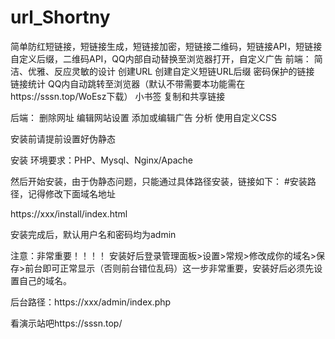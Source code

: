# url_Shortny
简单防红短链接，短链接生成，短链接加密，短链接二维码，短链接API，短链接自定义后缀，二维码API，QQ内部自动替换至浏览器打开，自定义广告
前端：
简洁、优雅、反应灵敏的设计
创建URL
创建自定义短链URL后缀
密码保护的链接
链接统计
QQ内自动跳转至浏览器（默认不带需要本功能需在https://sssn.top/WoEsz下载）
小书签
复制和共享链接

后端：
删除网址
编辑网站设置
添加或编辑广告
分析
使用自定义CSS

安装前请提前设置好伪静态

安装
环境要求：PHP、Mysql、Nginx/Apache

然后开始安装，由于伪静态问题，只能通过具体路径安装，链接如下：
#安装路径，记得修改下面域名地址

https://xxx/install/index.html

安装完成后，默认用户名和密码均为admin

注意：非常重要！！！！
安装好后登录管理面板>设置>常规>修改成你的域名>保存>前台即可正常显示（否则前台错位乱码）这一步非常重要，安装好后必须先设置自己的域名。

后台路径：https://xxx/admin/index.php

看演示站吧https://sssn.top/
